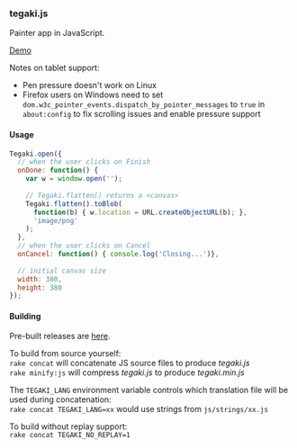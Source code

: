 ### tegaki.js

Painter app in JavaScript.  

[Demo](https://desuwa.github.io/tegaki.html)

Notes on tablet support:
- Pen pressure doesn't work on Linux  
- Firefox users on Windows need to set `dom.w3c_pointer_events.dispatch_by_pointer_messages` to `true` in `about:config` to fix scrolling issues and enable pressure support  

#### Usage

```javascript
Tegaki.open({
  // when the user clicks on Finish
  onDone: function() {
    var w = window.open('');
    
    // Tegaki.flatten() returns a <canvas>
    Tegaki.flatten().toBlob(
      function(b) { w.location = URL.createObjectURL(b); },
      'image/png'
    );
  },
  // when the user clicks on Cancel
  onCancel: function() { console.log('Closing...')},
  
  // initial canvas size
  width: 380,
  height: 380
});
```

#### Building

Pre-built releases are [here](https://github.com/desuwa/tegaki/releases).  

To build from source yourself:  
`rake concat` will concatenate JS source files to produce *tegaki.js*  
`rake minify:js` will compress *tegaki.js* to produce *tegaki.min.js*


The `TEGAKI_LANG` environment variable controls which translation file will be used during concatenation:  
`rake concat TEGAKI_LANG=xx` would use strings from `js/strings/xx.js`

To build without replay support:  
`rake concat TEGAKI_NO_REPLAY=1`
